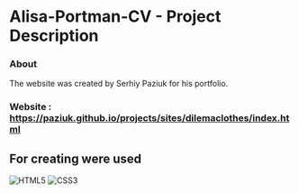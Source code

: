 # Alisa-Portman-CV - Project Description <br>

### About <br/>

The website was created by Serhiy Paziuk for his portfolio. <br/>

### Website : https://paziuk.github.io/projects/sites/dilemaclothes/index.html  <br/>

## For creating were used <br/>

![HTML5](https://img.shields.io/badge/-HTML5-ffffff?style=for-the-badge&logo=html5)
![CSS3](https://img.shields.io/badge/-CSS3-264de4?style=for-the-badge&logo=css3)
